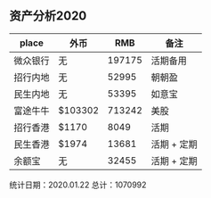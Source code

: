 ## 资产分析2020

| place | 外币 | RMB | 备注 |
| --- | --- | --- | --- |
| 微众银行 | 无 | 197175 | 活期备用 |
| 招行内地 | 无 | 52995 | 朝朝盈 |
| 民生内地 | 无 | 53395 | 如意宝 |
| 富途牛牛 | $103302 | 713242 | 美股 |
| 招行香港 | $1170 | 8049 | 活期 |
| 民生香港 | $1974 | 13681 | 活期 + 定期 |
| 余额宝 | 无 | 32455 | 活期 + 定期 |
统计日期：2020.01.22
总计：1070992